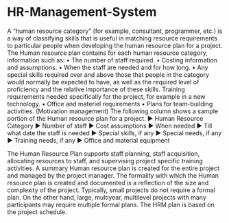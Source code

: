 # HR-Management-System

A “human resource category” (for example, consultant, programmer, etc.) is a way of classifying skills that is useful in matching resource requirements to particular people when developing the human resource plan for a project. The Human resource plan contains for each human resource category, information such as:
• The number of staff required.
• Costing information and assumptions.
• When the staff are needed and for how long.
• Any special skills required over and above those that people in the category would normally be expected to have, as well as the required level of proficiency and the relative importance of these skills.
Training requirements needed specifically for the project, for example in a new technology.
• Office and materiel requirements
• Plans for team-building activities. (Motivation management)
The following column shows a sample portion of the Human resource plan for a project.
►	Human Resource Category
►	Number of staff
►	Cost assumptions
►	When needed
►	Till what date the staff is needed
►	Special skills, if any
►	Special needs, if any
►	Training needs, if any
►	Office and material equipment



The Human Resource Plan supports staff planning, staff acquisition, allocating resources to staff, and supervising project specific training activities. A summary Human resource plan is created for the entire project and managed by the project manager.
The formality with which the Human resource plan is created and documented is a reflection of the size and complexity of the project. Typically, small projects do not require a formal plan. On the other hand, large, multiyear, multilevel projects with many participants may require multiple formal plans. The HRM plan is based on the project schedule.  

